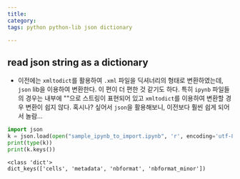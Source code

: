 ```yaml
---
title: 
category:
tags: python python-lib json dictionary

---
```


## read json string as a dictionary

- 이전에는 `xmltodict`를 활용하여 `.xml` 파일을 딕셔너리의 형태로 변환하였는데, `json` lib을 이용하여 변환한다. 이 편이 더 편한 것 같기도 하다. 특히 `ipynb` 파일들의 경우는 내부에 ""으로 스트링이 표현되어 있고 `xmltodict`를 이용하여 변환할 경우 변환이 쉽지 않다. 혹시나? 싶어서 `json`을 활용해보니, 이전보다 훨씬 쉽게 되어서 놀람...

```python
import json
k = json.load(open("sample_ipynb_to_import.ipynb", 'r', encoding='utf-8'))
print(type(k))
print(k.keys())
```

```
<class 'dict'>
dict_keys(['cells', 'metadata', 'nbformat', 'nbformat_minor'])
```